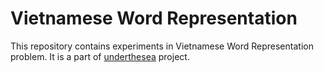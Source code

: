 # Vietnamese Word Representation 

This repository contains experiments in Vietnamese Word Representation problem. It is a part of [underthesea](https://github.com/magizbox/underthesea) project.
